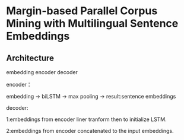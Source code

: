 # Margin-based Parallel Corpus Mining with Multilingual Sentence Embeddings

## Architecture

embedding  encoder  decoder

encoder：

embedding -> biLSTM -> max pooling -> result:sentence embeddings

decoder:

1:embeddings from encoder liner tranform then to initialize LSTM.

2:embeddings from encoder concatenated to the input embeddings.
